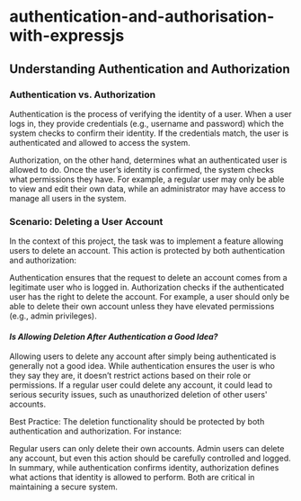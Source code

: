 # authentication-and-authorisation-with-expressjs

## Understanding Authentication and Authorization

### Authentication vs. Authorization

Authentication is the process of verifying the identity of a user. When a user logs in, they provide credentials (e.g., username and password) which the system checks to confirm their identity. If the credentials match, the user is authenticated and allowed to access the system.

Authorization, on the other hand, determines what an authenticated user is allowed to do. Once the user’s identity is confirmed, the system checks what permissions they have. For example, a regular user may only be able to view and edit their own data, while an administrator may have access to manage all users in the system.

### Scenario: Deleting a User Account

In the context of this project, the task was to implement a feature allowing users to delete an account. This action is protected by both authentication and authorization:

Authentication ensures that the request to delete an account comes from a legitimate user who is logged in.
Authorization checks if the authenticated user has the right to delete the account. For example, a user should only be able to delete their own account unless they have elevated permissions (e.g., admin privileges).

#### **_Is Allowing Deletion After Authentication a Good Idea?_**

Allowing users to delete any account after simply being authenticated is generally not a good idea. While authentication ensures the user is who they say they are, it doesn’t restrict actions based on their role or permissions. If a regular user could delete any account, it could lead to serious security issues, such as unauthorized deletion of other users' accounts.

Best Practice: The deletion functionality should be protected by both authentication and authorization. For instance:

Regular users can only delete their own accounts.
Admin users can delete any account, but even this action should be carefully controlled and logged.
In summary, while authentication confirms identity, authorization defines what actions that identity is allowed to perform. Both are critical in maintaining a secure system.
